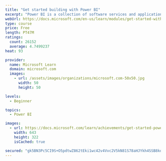 ```yaml
---
title: "Get started building with Power BI"
excerpt: "Power BI is a collection of software services and applications that let you connect to all sorts of data sources and create compelling visuals and reports. You can benefit from receiving those reports, or you can share them with others inside or outside your organization. Learn the basics of Power BI, how its services and applications work together, and how they can be used to create or experience compelling visuals and analytics based on your data."
webUrl: https://docs.microsoft.com/en-us/learn/modules/get-started-with-power-bi/
type: course
price: Free
length: PT47M
ratings:
  count: 26152
  average: 4.7499237
heat: 93

provider:
  name: Microsoft Learn
  domain: microsoft.com
  images:
    - url: /assets/images/organizations/microsoft.com-50x50.jpg
      width: 50
      height: 50

levels:
  - Beginner

topics:
  - Power BI

images:
  - url: https://docs.microsoft.com/learn/achievements/get-started-power-bi-social.png
    width: 643
    height: 322
    isCached: true

secured: "gk5BN3Pc5CI9S+O5pdtwZ862tEki1wc42v4Vvc2V5kN81S78aHJYkh4SSB8kde24dU46PC1n3nbJQu2FmV25xA4BpNjTjf1VVV2/m2lpOY5iEh4gO+CzjqMAOal3zTh3/IC5IkjLnNAlBNb1LJiokTf0JvQbgULSvGTWceK/n9KBOm/t9UBIhvQ2RDQFhLtthNQvy+iJBt6XKbwBJ6HALyIWLTdn3vVDmhJK20tznBkzbYtbTHXj3+g7mw/y6a0P6in6GRWeAEFb9manBxl25pQ/3jtw/6JVvVn+WDvb54jcLGrwWJMDFBHf12TERybfe8Fie/tTGrfOmFfqo12prmGpiAYv5P4xC29acXJcLn9WEHJ5vuW/EU95RDUGh01wXXYIS2yrx7bD+L0Z2ZrfWrGRMggxFAn0pE/ko9NBPD1L2Z2UhRjsCX0d24a6510k;IOKfay7Eqt+kM6W2UnQchw=="
---
```


